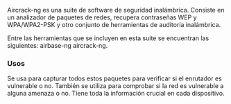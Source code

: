 Aircrack-ng es una suite de software de seguridad inalámbrica. Consiste en un analizador de paquetes de redes, recupera contraseñas WEP y WPA/WPA2-PSK y otro conjunto de herramientas de auditoría inalámbrica. 

Entre las herramientas que se incluyen en esta suite se encuentran las siguientes: airbase-ng aircrack-ng.

### Usos
Se usa para capturar todos estos paquetes para verificar si el enrutador es vulnerable o no. 
También se utiliza para comprobar si la red es vulnerable a 	alguna amenaza o no. 
Tiene toda la información crucial en cada dispositivo. 
